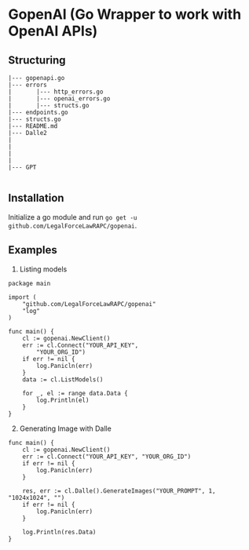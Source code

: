 # GopenAI (Go Wrapper to work with OpenAI APIs)

## Structuring

```
|--- gopenapi.go
|--- errors
|       |--- http_errors.go
|       |--- openai_errors.go
|       |--- structs.go
|--- endpoints.go
|--- structs.go
|--- README.md
|--- Dalle2
|
|
|
|
|--- GPT


```

## Installation

Initialize a go module and run `go get -u github.com/LegalForceLawRAPC/gopenai`.

## Examples

1. Listing models
```
package main

import (
	"github.com/LegalForceLawRAPC/gopenai"
	"log"
)

func main() {
	cl := gopenai.NewClient()
	err := cl.Connect("YOUR_API_KEY",
		"YOUR_ORG_ID")
	if err != nil {
		log.Panicln(err)
	}
	data := cl.ListModels()

	for _, el := range data.Data {
		log.Println(el)
	}
}

```

2. Generating Image with Dalle
```
func main() {
	cl := gopenai.NewClient()
	err := cl.Connect("YOUR_API_KEY", "YOUR_ORG_ID")
	if err != nil {
		log.Panicln(err)
	}

	res, err := cl.Dalle().GenerateImages("YOUR_PROMPT", 1, "1024x1024", "")
	if err != nil {
		log.Panicln(err)
	}

	log.Println(res.Data)
}
```